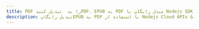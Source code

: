 ---title: PDF را به  تبدیل کنیدPDF، EPUB به PDF مبدل رایگان یا Nodejs SDKdescription: تبدیل رایگانEPUB به PDF با استفاده از Nodejs Cloud APIs & SDK همچنین اسناد PDF را در Cloud ایجاد، ویرایش و رندر کنید.---